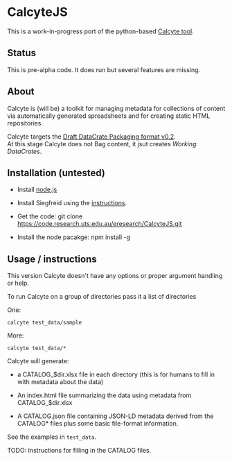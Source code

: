 # CalcyteJS

This is a work-in-progress port of the python-based [Calcyte tool](https://codeine.research.uts.edu.au/eresearch/calcyte).

## Status

This is pre-alpha code. It does run but several features are missing.

## About

Calcyte is (will be) a toolkit for managing metadata for collections of content
via automatically generated spreadsheets and for creating static HTML repositories.

Calcyte targets the [Draft DataCrate Packaging format v0.2](https://github.com/UTS-eResearch/datacrate/blob/new_draft/0.2/spec/0.2/data_crate_specification_v0.2.md).  
At this stage Calcyte does not Bag content, it jsut creates *Working DataCrates*.

## Installation (untested)

-  Install [node.js](https://nodejs.org/en/)

-  Install Siegfreid using the [instructions](https://github.com/richardlehane/siegfried/wiki/Getting-started).

-  Get the code:
    git clone https://code.research.uts.edu.au/eresearch/CalcyteJS.git

-  Install the node pacakge:
   npm install -g

## Usage / instructions

This version Calcyte doesn't have any options or proper argument handling or help.

To run Calcyte on a group of directories pass it a list of directories

One:

```
calcyte test_data/sample
```

More:

```
calcyte test_data/*

```

Calcyte will generate:

-  a CATALOG_$dir.xlsx file in each directory (this is for humans to fill in with
   metadata about the data)

-  An index.html file summarizing the data using metadata from CATALOG_$dir.xlsx

-  A CATALOG.json file containing JSON-LD metadata derived from the CATALOG* files plus some basic file-format information.

See the examples in ```test_data```.


TODO: Instructions for filling in the CATALOG files.
